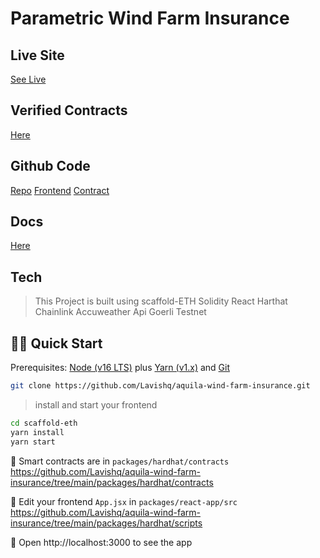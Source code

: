 # Parametric Wind Farm Insurance

## Live Site
[See Live](http://paramerteric.wind-turbine-insurance.surge.sh/)

## Verified Contracts
[Here](https://goerli.etherscan.io/address/0x4952c0F78e63b775FbA724B9DB0f30b0Da86c1F4)

## Github Code
[Repo](https://github.com/Lavishq/aquila-wind-farm-insurance/)
[Frontend](https://github.com/Lavishq/aquila-wind-farm-insurance/tree/main/packages/react-app/src)
[Contract](https://github.com/Lavishq/aquila-wind-farm-insurance/tree/main/packages/hardhat/contracts)

## Docs
[Here](https://docs.google.com/presentation/d/1sLjVVxpG8c7udRrJ7MEVNxwlQ5oeFwimpgNZk7x4zYQ/edit#slide=id.p)

## Tech 
> This Project is built using scaffold-ETH
> Solidity
> React
> Harthat
> Chainlink Accuweather Api
> Goerli Testnet

## 🏄‍♂️ Quick Start

Prerequisites: [Node (v16 LTS)](https://nodejs.org/en/download/) plus [Yarn (v1.x)](https://classic.yarnpkg.com/en/docs/install/) and [Git](https://git-scm.com/downloads)


```bash
git clone https://github.com/Lavishq/aquila-wind-farm-insurance.git
```

> install and start your frontend

```bash
cd scaffold-eth
yarn install
yarn start
```

🔏 Smart contracts are in `packages/hardhat/contracts` 
https://github.com/Lavishq/aquila-wind-farm-insurance/tree/main/packages/hardhat/contracts

📝 Edit your frontend `App.jsx` in `packages/react-app/src`
https://github.com/Lavishq/aquila-wind-farm-insurance/tree/main/packages/hardhat/scripts

📱 Open http://localhost:3000 to see the app